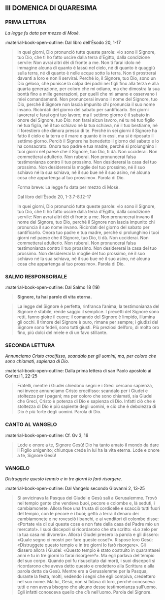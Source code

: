 ## III DOMENICA DI QUARESIMA
> 
### PRIMA LETTURA
*La legge fu data per mezzo di Mosè.*

:material-book-open-outline: Dal libro dell’Èsodo
20, 1-17

> In quei giorni, Dio pronunciò tutte queste parole: «Io sono il Signore, tuo Dio, che ti ho fatto uscire dalla terra d’Egitto, dalla condizione servile: Non avrai altri dèi di fronte a me. Non ti farai idolo né immagine alcuna di quanto è lassù nel cielo, né di quanto è quaggiù sulla terra, né di quanto è nelle acque sotto la terra. Non ti prostrerai davanti a loro e non li servirai. Perché io, il Signore, tuo Dio, sono un Dio geloso, che punisce la colpa dei padri nei figli fino alla terza e alla quarta generazione, per coloro che mi odiano, ma che dimostra la sua bontà fino a mille generazioni, per quelli che mi amano e osservano i miei comandamenti. Non pronuncerai invano il nome del Signore, tuo Dio, perché il Signore non lascia impunito chi pronuncia il suo nome invano. Ricòrdati del giorno del sabato per santificarlo. Sei giorni lavorerai e farai ogni tuo lavoro; ma il settimo giorno è il sabato in onore del Signore, tuo Dio: non farai alcun lavoro, né tu né tuo figlio né tua figlia, né il tuo schiavo né la tua schiava, né il tuo bestiame, né il forestiero che dimora presso di te. Perché in sei giorni il Signore ha fatto il cielo e la terra e il mare e quanto è in essi, ma si è riposato il settimo giorno. Perciò il Signore ha benedetto il giorno del sabato e lo ha consacrato. Onora tuo padre e tua madre, perché si prolunghino i tuoi giorni nel paese che il Signore, tuo Dio, ti dà. Non ucciderai. Non commetterai adulterio. Non ruberai. Non pronuncerai falsa testimonianza contro il tuo prossimo. Non desidererai la casa del tuo prossimo. Non desidererai la moglie del tuo prossimo, né il suo schiavo né la sua schiava, né il suo bue né il suo asino, né alcuna cosa che appartenga al tuo prossimo». Parola di Dio.
> 
> Forma breve:
> La legge fu data per mezzo di Mosè.
> 
> Dal libro dell’Èsodo
> 20, 1-3.7-8.12-17
> 
> In quei giorni, Dio pronunciò tutte queste parole: «Io sono il Signore, tuo Dio, che ti ho fatto uscire dalla terra d’Egitto, dalla condizione servile: Non avrai altri dèi di fronte a me. Non pronuncerai invano il nome del Signore, tuo Dio, perché il Signore non lascia impunito chi pronuncia il suo nome invano. Ricòrdati del giorno del sabato per santificarlo. Onora tuo padre e tua madre, perché si prolunghino i tuoi giorni nel paese che il Signore, tuo Dio, ti dà. Non ucciderai. Non commetterai adulterio. Non ruberai. Non pronuncerai falsa testimonianza contro il tuo prossimo. Non desidererai la casa del tuo prossimo. Non desidererai la moglie del tuo prossimo, né il suo schiavo né la sua schiava, né il suo bue né il suo asino, né alcuna cosa che appartenga al tuo prossimo». Parola di Dio.
> 
### SALMO RESPONSORIALE
:material-book-open-outline: Dal Salmo 18 (19)

>**Signore, tu hai parole di vita eterna.**

> La legge del Signore è perfetta,
> rinfranca l’anima;
> la testimonianza del Signore è stabile,
> rende saggio il semplice.
> I precetti del Signore sono retti,
> fanno gioire il cuore;
> il comando del Signore è limpido,
> illumina gli occhi.
> Il timore del Signore è puro,
> rimane per sempre;
> i giudizi del Signore sono fedeli,
> sono tutti giusti.
> Più preziosi dell’oro,
> di molto oro fino,
> più dolci del miele
> e di un favo stillante.
> 
### SECONDA LETTURA
*Annunciamo Cristo crocifisso, scandalo per gli uomini, ma, per coloro che sono chiamati, sapienza di Dio.*

:material-book-open-outline: Dalla prima lettera di san Paolo apostolo ai Corìnzi
1, 22-25

> Fratelli, mentre i Giudei chiedono segni e i Greci cercano sapienza, noi invece annunciamo Cristo crocifisso: scandalo per i Giudei e stoltezza per i pagani; ma per coloro che sono chiamati, sia Giudei che Greci, Cristo è potenza di Dio e sapienza di Dio. Infatti ciò che è stoltezza di Dio è più sapiente degli uomini, e ciò che è debolezza di Dio è più forte degli uomini. Parola di Dio.
> 
### CANTO AL VANGELO
:material-book-open-outline: Cf. Gv 3, 16

> Lode e onore a te, Signore Gesù!
> Dio ha tanto amato il mondo da dare il Figlio unigenito;
> chiunque crede in lui ha la vita eterna.
> Lode e onore a te, Signore Gesù!
> 
### VANGELO
*Distruggete questo tempio e in tre giorni lo farò risorgere.*

:material-book-open-outline: Dal Vangelo secondo Giovanni
2, 13-25

> Si avvicinava la Pasqua dei Giudei e Gesù salì a Gerusalemme. Trovò nel tempio gente che vendeva buoi, pecore e colombe e, là seduti, i cambiamonete. Allora fece una frusta di cordicelle e scacciò tutti fuori del tempio, con le pecore e i buoi; gettò a terra il denaro dei cambiamonete e ne rovesciò i banchi, e ai venditori di colombe disse: «Portate via di qui queste cose e non fate della casa del Padre mio un mercato!». I suoi discepoli si ricordarono che sta scritto: «Lo zelo per la tua casa mi divorerà». Allora i Giudei presero la parola e gli dissero: «Quale segno ci mostri per fare queste cose?». Rispose loro Gesù: «Distruggete questo tempio e in tre giorni lo farò risorgere». Gli dissero allora i Giudei: «Questo tempio è stato costruito in quarantasei anni e tu in tre giorni lo farai risorgere?». Ma egli parlava del tempio del suo corpo. Quando poi fu risuscitato dai morti, i suoi discepoli si ricordarono che aveva detto questo e credettero alla Scrittura e alla parola detta da Gesù. Mentre era a Gerusalemme per la Pasqua, durante la festa, molti, vedendo i segni che egli compiva, credettero nel suo nome. Ma lui, Gesù, non si fidava di loro, perché conosceva tutti e non aveva bisogno che alcuno desse testimonianza sull’uomo. Egli infatti conosceva quello che c’è nell’uomo. Parola del Signore.